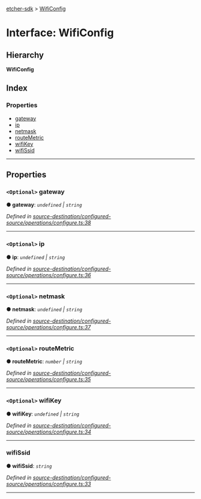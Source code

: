 [etcher-sdk](../README.md) > [WifiConfig](../interfaces/wificonfig.md)

# Interface: WifiConfig

## Hierarchy

**WifiConfig**

## Index

### Properties

* [gateway](wificonfig.md#gateway)
* [ip](wificonfig.md#ip)
* [netmask](wificonfig.md#netmask)
* [routeMetric](wificonfig.md#routemetric)
* [wifiKey](wificonfig.md#wifikey)
* [wifiSsid](wificonfig.md#wifissid)

---

## Properties

<a id="gateway"></a>

### `<Optional>` gateway

**● gateway**: *`undefined` \| `string`*

*Defined in [source-destination/configured-source/operations/configure.ts:38](https://github.com/balena-io-modules/etcher-sdk/blob/6429a60/lib/source-destination/configured-source/operations/configure.ts#L38)*

___
<a id="ip"></a>

### `<Optional>` ip

**● ip**: *`undefined` \| `string`*

*Defined in [source-destination/configured-source/operations/configure.ts:36](https://github.com/balena-io-modules/etcher-sdk/blob/6429a60/lib/source-destination/configured-source/operations/configure.ts#L36)*

___
<a id="netmask"></a>

### `<Optional>` netmask

**● netmask**: *`undefined` \| `string`*

*Defined in [source-destination/configured-source/operations/configure.ts:37](https://github.com/balena-io-modules/etcher-sdk/blob/6429a60/lib/source-destination/configured-source/operations/configure.ts#L37)*

___
<a id="routemetric"></a>

### `<Optional>` routeMetric

**● routeMetric**: *`number` \| `string`*

*Defined in [source-destination/configured-source/operations/configure.ts:35](https://github.com/balena-io-modules/etcher-sdk/blob/6429a60/lib/source-destination/configured-source/operations/configure.ts#L35)*

___
<a id="wifikey"></a>

### `<Optional>` wifiKey

**● wifiKey**: *`undefined` \| `string`*

*Defined in [source-destination/configured-source/operations/configure.ts:34](https://github.com/balena-io-modules/etcher-sdk/blob/6429a60/lib/source-destination/configured-source/operations/configure.ts#L34)*

___
<a id="wifissid"></a>

###  wifiSsid

**● wifiSsid**: *`string`*

*Defined in [source-destination/configured-source/operations/configure.ts:33](https://github.com/balena-io-modules/etcher-sdk/blob/6429a60/lib/source-destination/configured-source/operations/configure.ts#L33)*

___

